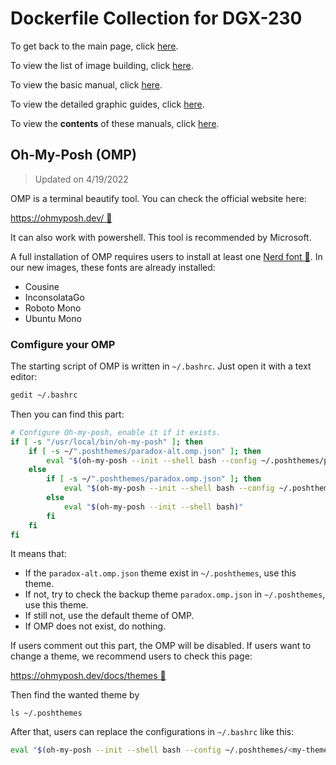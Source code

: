 # Dockerfile Collection for DGX-230

To get back to the main page, click [here](../index).

To view the list of image building, click [here](../dockerlist).

To view the basic manual, click [here](../manual).

To view the detailed graphic guides, click [here](../manual-session).

To view the **contents** of these manuals, click [here](../manual-xubuntu).

## Oh-My-Posh (OMP)

> Updated on 4/19/2022

OMP is a terminal beautify tool. You can check the official website here:

[https://ohmyposh.dev/ :link:](https://ohmyposh.dev/)

It can also work with powershell. This tool is recommended by Microsoft.

A full installation of OMP requires users to install at least one [Nerd font :link:](https://www.nerdfonts.com/). In our new images, these fonts are already installed:

* Cousine
* InconsolataGo
* Roboto Mono
* Ubuntu Mono

### Comfigure your OMP

The starting script of OMP is written in `~/.bashrc`. Just open it with a text editor:

```bash
gedit ~/.bashrc
```

Then you can find this part:

```bash
# Configure Oh-my-posh, enable it if it exists.
if [ -s "/usr/local/bin/oh-my-posh" ]; then
    if [ -s ~/".poshthemes/paradox-alt.omp.json" ]; then
    	eval "$(oh-my-posh --init --shell bash --config ~/.poshthemes/paradox-alt.omp.json)"
    else
        if [ -s ~/".poshthemes/paradox.omp.json" ]; then
            eval "$(oh-my-posh --init --shell bash --config ~/.poshthemes/paradox.omp.json)"
        else
            eval "$(oh-my-posh --init --shell bash)"
        fi
    fi
fi
```

It means that:

* If the `paradox-alt.omp.json` theme exist in `~/.poshthemes`, use this theme.
* If not, try to check the backup theme `paradox.omp.json` in `~/.poshthemes`, use this theme.
* If still not, use the default theme of OMP.
* If OMP does not exist, do nothing.

If users comment out this part, the OMP will be disabled. If users want to change a theme, we recommend users to check this page:

[https://ohmyposh.dev/docs/themes :link:](https://ohmyposh.dev/docs/themes)

Then find the wanted theme by

```
ls ~/.poshthemes
```

After that, users can replace the configurations in `~/.bashrc` like this:

```bash
eval "$(oh-my-posh --init --shell bash --config ~/.poshthemes/<my-theme>.omp.json)"
```
